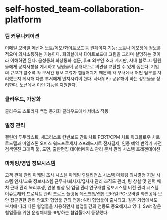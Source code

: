 # self-hosted_team-collaboration-platform

### 팀 커뮤니케이션
이메일
모바일 메신저
노트/메모/화이트보드 등 원페이지 기능: 노트나 메모장에 정보를 적으며 의사소통하는 기능이다. 회의실에서 화이트보드에 그림을 그리며 설명하는 것이라 이해하면 된다.
음성통화
화상통화
설문, 투표
외부인 초대
게시판, 사내 블로그: 팀원들에게 공지사항을 게시하고 팀원들이 공개적으로 의견을 교환할 수 있게 돕는다. 기업의 규모가 클수록 각 부서간 정보 교류가 힘들어지기 때문에 각 부서에서 어떤 업무를 처리했는지 게시해 다른 부서에게 인지시켜야 한다.
사내위키: 공유해야 하는 정보들을 정리한다. 노션에서 이런 기능을 지원한다.

### 클라우드, 가상화
클라우드 스토리지
백업
동기화
클라우드에서 서비스 작동

### 일정 관리
캘린더
투두리스트, 체크리스트
칸반보드
간트 차트
PERT/CPM 차트
워크플로우 차트
로드맵과 마일스톤
오피스
워드프로세서
스프레드시트
전자결제, 인증
예약
번역기
사전
검색엔진
그래픽 툴, 도면, 출판편집
데이터베이스 관리
문서 관리 시스템
프레젠테이션

### 마케팅/영업 정보시스템
고객 관계 관리
마케팅 조사 시스템
마케팅 인텔리전스 시스템
마케팅 의사결정 지원 시스템
인사/교육 정보시스템
근무자/퇴사자/입사자 관리
조직도 관리, 팀 창설 및 인력 배치
근태 관리
복리후생, 연봉 협상 및 임금 관리
연구개발 정보시스템
버전 관리 시스템
이슈트래커
프로젝트 관리
크로스 플랫폼
데스크톱/랩톱
모바일
PC-모바일 화면공유
보안
접근권한 관리
암호화
협업툴 간의 연동: 여러 협업툴이 출시되고, 같은 기업에서도 부서에 따라 다른 협업툴을 사용하면서 협업툴 간의 연동도 중요해지고 있다. Swit 같은 협업툴을 위한 운영체제를 표방하는 협업툴마저 등장했다.
